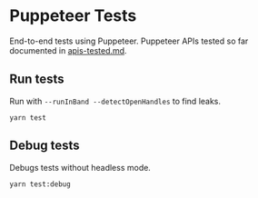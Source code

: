 # Puppeteer Tests

End-to-end tests using Puppeteer. Puppeteer APIs tested so far documented in [apis-tested.md](apis-tested.md).

## Run tests
Run with `--runInBand --detectOpenHandles` to find leaks.
```
yarn test
```

## Debug tests
Debugs tests without headless mode.
```
yarn test:debug
```
